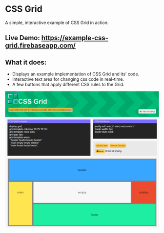 # CSS Grid
A simple, interactive example of CSS Grid in action.

## Live Demo: https://example-css-grid.firebaseapp.com/

## What it does:
- Displays an example implementation of CSS Grid and its' code.
- Interactive text area for changing css code in real-time.
- A few buttons that apply different CSS rules to the Grid.

![Preview](https://github.com/dieharders/example-css-grid/blob/master/preview.png)